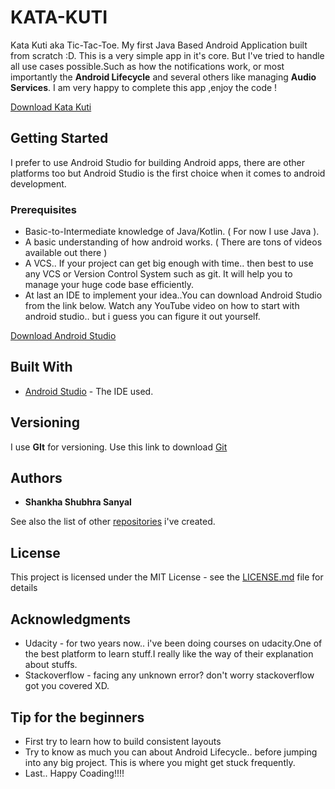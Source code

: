 # KATA-KUTI
Kata Kuti aka Tic-Tac-Toe.
My first Java Based Android Application built from scratch :D. 
This is a very simple app in it's core. 
But I've tried to handle all use cases possible.Such as how the notifications work, or most importantly the **Android Lifecycle** and 
several others like managing **Audio Services**.
I am very happy to complete this app ,enjoy the code ! 

[Download Kata Kuti](https://drive.google.com/open?id=1oE6eBm6eB_etAiLt2mXtSH27J7i0V9Hn)

## Getting Started

I prefer to use Android Studio for building Android apps, there are other platforms too but Android Studio is the first choice when it comes to android development.

### Prerequisites

- Basic-to-Intermediate knowledge of Java/Kotlin. (  For now I use Java  ). 
- A basic understanding of how android works. ( There are tons of videos available out there )
- A VCS.. If your project can get big enough with time.. then best to use any VCS or Version Control System such as git. It will help you to manage your huge code base efficiently.
- At last an IDE to implement your idea..You can download Android Studio from the link below. Watch any YouTube video on how to start with android studio.. but i guess you can figure it out yourself.


[Download Android Studio](https://developer.android.com/studio)


## Built With

* [Android Studio](https://developer.android.com/studio) - The IDE used.

## Versioning

I use **GIt** for versioning. Use this link to download [Git](https://git-scm.com/downloads) 

## Authors

* **Shankha Shubhra Sanyal**

See also the list of other [repositories](https://github.com/S-C-U-B-E) i've created.

## License

This project is licensed under the MIT License - see the [LICENSE.md](LICENSE.md) file for details

## Acknowledgments

* Udacity - for two years now.. i've been doing courses on udacity.One of the best platform to learn stuff.I really like the way of their explanation about stuffs.
* Stackoverflow - facing any unknown error? don't worry stackoverflow got you covered XD.

## Tip for the beginners
- First try to learn how to build consistent layouts
- Try to know as much you can about Android Lifecycle.. before jumping into any big project. This is where you might get stuck frequently.
- Last.. Happy Coading!!!!
